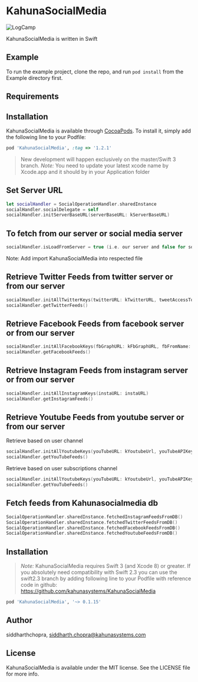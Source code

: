 # KahunaSocialMedia

![LogCamp](http://www.kahuna-mobihub.com/templates/ja_puresite/images/logo-trans.png)

KahunaSocialMedia is written in Swift

## Example

To run the example project, clone the repo, and run `pod install` from the Example directory first.

## Requirements

## Installation

KahunaSocialMedia is available through [CocoaPods](http://cocoapods.org). To install
it, simply add the following line to your Podfile:

```ruby
pod 'KahunaSocialMedia', :tag => '1.2.1'
```
> New development will happen exclusively on the master/Swift 3 branch.
> _Note:_ You need to update your latest xcode name by Xcode.app and it should by in your Application folder


## Set Server URL
```swift
let socialHandler = SocialOperationHandler.sharedInstance
socialHandler.socialDelegate = self
socialHandler.initServerBaseURL(serverBaseURL: kServerBaseURL)
```
## To fetch from our server or social media server 
```swift
socialHandler.isLoadFromServer = true (i.e. our server and false for social media server)
```

Note:
Add import KahunaSocialMedia into respected file
 
## Retrieve Twitter Feeds from twitter server or from our server

```swift
socialHandler.initAllTwitterKeys(twitterURL: kTwitterURL, tweetAccessToken: kTweetAccessToken, tweetSecretKey: kTweetAccessTokenSecret, tweetConsumerKey: kTweetConsumerKey, tweetConsumerSecret: kTweetConsumerSecret, tweetOwnerSecretName: kTweetOwnerScreenName, tweetSlugName: kTweetSlugName)
socialHandler.getTwitterFeeds() 
  ```
  
   
## Retrieve Facebook Feeds from facebook server or from our server

```swift
socialHandler.initAllFacebookKeys(fbGraphURL: kFbGraphURL, fbFromName: kFbFromName, fbAppSecret: kFbAppSecret, fbAppID: kFbAppID)
socialHandler.getFacebookFeeds()
  ```
   
## Retrieve Instagram Feeds from instagram server or from our server

```swift
socialHandler.initAllInstagramKeys(instaURL: instaURL)
socialHandler.getInstagramFeeds()
  ```
 
## Retrieve Youtube Feeds from youtube server or from our server
Retrieve based on user channel
```swift
socialHandler.initAllYoutubeKeys(youTubeURL: kYoutubeUrl, youTubeAPIKey: kYoutubeAPIKey, youTubeUser: kYouTubeUser, videosCountForSubscriptionChannel: kVideosCountForSubscriptionChannel, countForSubscribedChannel: kCountForSubscribedChannel, userChannelId: kUserChannelId, userChannelOnly:true , isLoadFromSubscriptions: "false")
socialHandler.getYouTubeFeeds()
  ```
Retrieve based on user subscriptions channel
```swift
socialHandler.initAllYoutubeKeys(youTubeURL: kYoutubeUrl, youTubeAPIKey: kYoutubeAPIKey, youTubeUser: kYouTubeUser, videosCountForSubscriptionChannel: kVideosCountForSubscriptionChannel, countForSubscribedChannel: kCountForSubscribedChannel, userChannelId: "", userChannelOnly:false , isLoadFromSubscriptions: isLoadFromSubscriptions)
socialHandler.getYouTubeFeeds()
  ```
  
## Fetch feeds from Kahunasocialmedia db 
```swift
SocialOperationHandler.sharedInstance.fetchedInstagramFeedsFromDB()
SocialOperationHandler.sharedInstance.fetchedTwitterFeedsFromDB()
SocialOperationHandler.sharedInstance.fetchedFacebookFeedsFromDB()
SocialOperationHandler.sharedInstance.fetchedYoutubeFeedsFromDB()
  ```
  
  ## Installation

> _Note:_ KahunaSocialMedia requires Swift 3 (and Xcode 8) or greater. If you absolutely
> need compatibility with Swift 2.3 you can use the swift2.3 branch by adding following line to your Podfile with reference code in github: https://github.com/kahunasystems/KahunaSocialMedia 
```ruby
pod 'KahunaSocialMedia', '~> 0.1.15'
```

<!--## Document URL for detail information of library
> _Note:_ https://docs.google.com/document/d/1khLshiLCzwNXeC8shuySuYqTyxZ1IOakWTRBcszacwA/edit?usp=sharing
-->
## Author

siddharthchopra, siddharth.chopra@kahunasystems.com

## License

KahunaSocialMedia is available under the MIT license. See the LICENSE file for more info.
